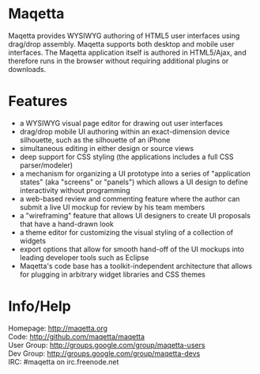Maqetta
=======

Maqetta provides WYSIWYG authoring of HTML5 user interfaces using drag/drop assembly. Maqetta supports both desktop and mobile user interfaces. The Maqetta application itself is authored in HTML5/Ajax, and therefore runs in the browser without requiring additional plugins or downloads. 

Features
========

* a WYSIWYG visual page editor for drawing out user interfaces
* drag/drop mobile UI authoring within an exact-dimension device silhouette, such as the silhouette of an iPhone
* simultaneous editing in either design or source views
* deep support for CSS styling (the applications includes a full CSS parser/modeler)
* a mechanism for organizing a UI prototype into a series of "application states" (aka "screens" or "panels") which allows a UI design to define interactivity without programming
* a web-based review and commenting feature where the author can submit a live UI mockup for review by his team members
* a "wireframing" feature that allows UI designers to create UI proposals that have a hand-drawn look
* a theme editor for customizing the visual styling of a collection of widgets
* export options that allow for smooth hand-off of the UI mockups into leading developer tools such as Eclipse
* Maqetta's code base has a toolkit-independent architecture that allows for plugging in arbitrary widget libraries and CSS themes

Info/Help
=========

Homepage: <http://maqetta.org>  
Code: <http://github.com/maqetta/maqetta>  
User Group: http://groups.google.com/group/maqetta-users  
Dev Group: http://groups.google.com/group/maqetta-devs  
IRC: #maqetta on irc.freenode.net